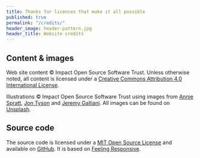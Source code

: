 ```yaml
---
title: Thanks for licences that make it all possible
published: true
permalink: "/credits/"
header_image: header-pattern.jpg
header_title: Website credits
---
```


## Content & images

Web site content © Impact Open Source Software Trust. Unless otherwise noted, all content is licensed under a [Creative Commons Attribution 4.0 International License](https://creativecommons.org/licenses/by/4.0/).

Illustrations © Impact Open Source Software Trust using images from [Annie Spratt](https://unsplash.com/@anniespratt), [Jon Tyson](https://unsplash.com/@jontyson) and [Jeremy Galliani](https://unsplash.com/@jeremyforlife). All images can be found on [Unsplash](https://creativecommons.org/licenses/by/4.0/).

## Source code

The source code is licensed under a [MIT Open Source License](https://github.com/impactoss/impactoss-org/blob/master/LICENSE) and available on [GitHub](https://github.com/impactoss/impactoss-org). It is based on [Feeling Responsive](https://github.com/Phlow/feeling-responsive).
